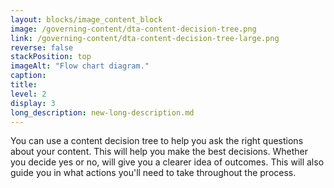 ```yaml
---
layout: blocks/image_content_block
image: /governing-content/dta-content-decision-tree.png
link: /governing-content/dta-content-decision-tree-large.png
reverse: false
stackPosition: top
imageAlt: "Flow chart diagram."
caption:
title:
level: 2
display: 3
long_description: new-long-description.md
---
```


You can use a content decision tree to help you ask the right questions about your content. This will help you make the best decisions. Whether you decide yes or no, will give you a clearer idea of outcomes. This will also guide you in what actions you'll need to take throughout the process.
